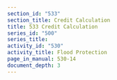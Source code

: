 ```yaml
---
section_id: "533"
section_title: Credit Calculation
title: 533 Credit Calculation
series_id: "500"
series_title: 
activity_id: "530"
activity_title: Flood Protection
page_in_manual: 530-14
document_depth: 3
---
```

